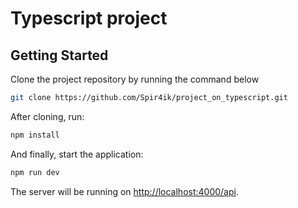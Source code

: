 # Typescript project

## Getting Started

Clone the project repository by running the command below

```bash
git clone https://github.com/Spir4ik/project_on_typescript.git
```

After cloning, run:

```bash
npm install 
```

And finally, start the application:

```bash
npm run dev
```

The server will be running on [http://localhost:4000/api](http://localhost:4000/api).
